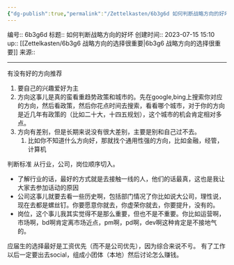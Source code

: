 ```yaml
---
{"dg-publish":true,"permalink":"/Zettelkasten/6b3g6d 如何判断战略方向的好坏/","dgPassFrontmatter":true}
---
```


编号:: 6b3g6d
标题:: 如何判断战略方向的好坏
创建时间:: 2023-07-15 15:10
up:: [[Zettelkasten/6b3g6 战略方向的选择很重要\|6b3g6 战略方向的选择很重要]]
来源:: 

---
有没有好的方向推荐
1. 要自己的兴趣爱好为主
2. 方向这事儿是真的蛮看重趋势政策和城市的。先在google,bing上搜索你对应的方向，然后看政策，然后你花点时间去搜索，看看哪个城市，对于你的方向是近几年有政策的（比如二十大，十四五规划），这个城市的机会肯定相对多点。
3. 方向有差别，但是长期来说没有很大差别，主要是别和自己过不去。
	1. 比如你不知道什么方向好，那就找个通用性强的方向，比如金融，经管，计算机

判断标准
从行业，公司，岗位顺序切入。
- 了解行业的话，最好的方式就是去接触一线的人，他们的话最真，这也是我让大家去参加话动的原因
- 公司这事儿就要去看一些历史啊，包括部门情况了你比如说大公司，理性说，现在去都是螺丝钉。你要愿意你就去，你虚荣你就去，你要提升，没有的。
- 岗位，这个事儿我其实觉得不是那么重要，但也不是不重要。你比如运营啊，市场啊，bd啊肯定离市场近点，pm啊，pd啊，dev啊这种肯定是不接地气的。

应届生的选择最好是工资优先（而不是公司优先），因为综合来说不亏。
有了工作以后一定要出去social，组成小团体（本地）然后讨论怎么赚钱。

